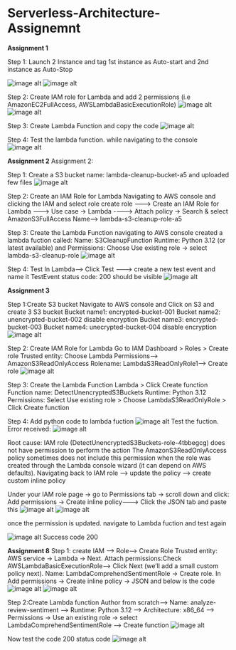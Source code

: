 # Serverless-Architecture-Assignemnt

**Assignment 1**

Step 1: Launch 2 Instance and tag 1st instance as Auto-start and 2nd instance as Auto-Stop

![image alt](https://github.com/Divyangi-Barthwal/Serverless-Architecture-Assignemnt/blob/2c146bd128deefe6c5d98cf395db421b2df3db8a/EC2-Autostart.png)
![image alt](https://github.com/Divyangi-Barthwal/Serverless-Architecture-Assignemnt/blob/974186a88d64ebcf9df81ae8c7704744aad607ba/EC2-Autostop.png)

Step 2:  Create IAM role for Lambda and add 2 permissions (i.e AmazonEC2FullAccess, AWSLambdaBasicExecutionRole)
![image alt](https://github.com/Divyangi-Barthwal/Serverless-Architecture-Assignemnt/blob/974186a88d64ebcf9df81ae8c7704744aad607ba/IAM%20role%20permission.png)
![image alt](https://github.com/Divyangi-Barthwal/Serverless-Architecture-Assignemnt/blob/974186a88d64ebcf9df81ae8c7704744aad607ba/IAM%20role%20permission2.png)

Step 3: Create Lambda Function and copy the code 
![image alt](https://github.com/Divyangi-Barthwal/Serverless-Architecture-Assignemnt/blob/21a797c3aa050635ef04e0d37fa4e4c410c6d9b9/Screenshot%202025-10-15%20233356.png)

Step 4: Test the lambda function. while navigating to the console
![image alt](https://github.com/Divyangi-Barthwal/Serverless-Architecture-Assignemnt/blob/d67fb8ed4803cf2ce88fb800abee2d9874a63083/Test%20result.png)



**Assignment 2**
Assignment 2:

Step 1: Create a S3 bucket name: lambda-cleanup-bucket-a5 
and uploaded few files
![image alt](https://github.com/Divyangi-Barthwal/Serverless-Architecture-Assignemnt/blob/90f1c366c4a00075a2f8b642b82dacaf1187445a/S3%20bucket.png)

Step 2: Create an IAM Role for Lambda
Navigating to AWS console and clicking the IAM and select role 
create role ---> Create an IAM Role for Lambda ---> Use case → Lambda ----> Attach policy → Search & select AmazonS3FullAccess
Name--> lambda-s3-cleanup-role-a5

Step 3:
Create the Lambda Function
navigating to AWS console  created a lambda fuction called: Name: S3CleanupFunction
Runtime: Python 3.12 (or latest available) and Permissions: Choose Use existing role → select lambda-s3-cleanup-role
![image alt](https://github.com/Divyangi-Barthwal/Serverless-Architecture-Assignemnt/blob/6caa81f3e130730dae74f62ed21b00f62c1d8d22/boto%203%20code.png)

Step 4: Test
In Lambda--> Click Test ---> create a new test event and name it TestEvent
status code: 200 should be visible
![image alt](https://github.com/Divyangi-Barthwal/Serverless-Architecture-Assignemnt/blob/6caa81f3e130730dae74f62ed21b00f62c1d8d22/Test%20result.png)

**Assignment 3**

Step 1:Create S3 bucket 
Navigate to AWS console and Click on S3 and create 3 S3 bucket
Bucket name1: encrypted-bucket-001
Bucket name2: unencrypted-bucket-002 disable encryption
Bucket name3: encrypted-bucket-003
Bucket name4: unecrypted-bucket-004 disable encryption
![image alt](https://github.com/Divyangi-Barthwal/Serverless-Architecture-Assignemnt/blob/cd8c3f5ac5a14effb58ff7408710a8236e161ff7/S3%20bucket.png)

Step 2: Create IAM Role for Lambda
Go to IAM Dashboard > Roles > Create role 
Trusted entity: Choose Lambda
Permissions--> AmazonS3ReadOnlyAccess
Rolename: LambdaS3ReadOnlyRole1--> Create role
![image alt](https://github.com/Divyangi-Barthwal/Serverless-Architecture-Assignemnt/blob/cd8c3f5ac5a14effb58ff7408710a8236e161ff7/IAM%20permission.png)

Step 3: Create the Lambda Function
Lambda > Click Create function
Function name: DetectUnencryptedS3Buckets
Runtime: Python 3.12
Permissions: Select Use existing role > Choose LambdaS3ReadOnlyRole > Click Create function

Step 4: Add python code to lambda fuction
![image alt](https://github.com/Divyangi-Barthwal/Serverless-Architecture-Assignemnt/blob/119fa5bb699f73e2fde4dd16f30addc52217da3c/A3%20python%20code.png)
Test the fuction.
Error received: 
![image alt](https://github.com/Divyangi-Barthwal/Serverless-Architecture-Assignemnt/blob/119fa5bb699f73e2fde4dd16f30addc52217da3c/error.png)

Root cause: IAM role (DetectUnencryptedS3Buckets-role-4tbbegcg) does not have permission to perform the action
The AmazonS3ReadOnlyAccess policy sometimes does not include this permission when the role was created through the Lambda console wizard (it can depend on AWS defaults).
Navigating back to IAM role --> update the policy --> create custom inline policy 

Under your IAM role page → go to Permissions tab → scroll down and click:
Add permissions → Create inline policy---> Click the JSON tab and paste this
![image alt](https://github.com/Divyangi-Barthwal/Serverless-Architecture-Assignemnt/blob/2b68cbb647d557a3ca7d7554a69762c98901b61d/IAM%20extra%20permission.png)
![image alt](https://github.com/Divyangi-Barthwal/Serverless-Architecture-Assignemnt/blob/2b68cbb647d557a3ca7d7554a69762c98901b61d/IAM%20extra%20permission1.png)

once the permission is updated. navigate to Lambda fuction and test again

![image alt](https://github.com/Divyangi-Barthwal/Serverless-Architecture-Assignemnt/blob/2b68cbb647d557a3ca7d7554a69762c98901b61d/Screenshot%202025-10-16%20AFinal%20result.png)
Success code 200

**Assignment 8**
Step 1: create IAM --> Role--> Create Role
Trusted entity: AWS service → Lambda → Next.
Attach permissions:Check AWSLambdaBasicExecutionRole--> Click Next (we’ll add a small custom policy next).
Name: LambdaComprehendSentimentRole → Create role.
In Add permissions → Create inline policy → JSON and below is the code
![image alt](https://github.com/Divyangi-Barthwal/Serverless-Architecture-Assignemnt/blob/4054a213f24c40e27f58e4ed5cf3c103026c131f/IAM%20access.png)
![image alt](https://github.com/Divyangi-Barthwal/Serverless-Architecture-Assignemnt/blob/4054a213f24c40e27f58e4ed5cf3c103026c131f/IAM%20inline%20access%20permission.png)

Step 2:Create Lambda function
Author from scratch--> Name: analyze-review-sentiment --> Runtime: Python 3.12 --> Architecture: x86_64 --> Permissions → Use an existing role → select LambdaComprehendSentimentRole --> Create function
![image alt](https://github.com/Divyangi-Barthwal/Serverless-Architecture-Assignemnt/blob/4054a213f24c40e27f58e4ed5cf3c103026c131f/lambda%20function.png)

Now test the code 
200 status code 
![image alt](https://github.com/Divyangi-Barthwal/Serverless-Architecture-Assignemnt/blob/b3820f1ae15bf00d3f8f5217308d51161513ca58/200%20status.png)








